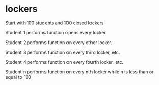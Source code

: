 # lockers
<!-- Rahmp di tsu gik gu gi goga fligu gigu -->



Start with 100 students and 100 closed lockers

Student 1 performs function opens every locker

Student 2 performs function on every other locker.

Student 3 performs function on every third locker, etc.

Student 4 performs function on every fourth locker, etc.

Student n performs function on every nth locker while n is less than or equal to 100